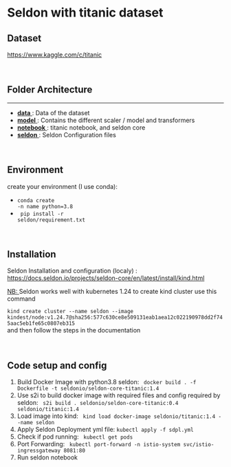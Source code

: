 # Seldon with titanic dataset 

## Dataset


https://www.kaggle.com/c/titanic


<br>

## Folder Architecture
<hr/>
<ul>
    
<li> <ins> <strong>data</strong> </ins> :  Data of the dataset </li>

<li> <ins> <strong>model</strong> </ins> :  Contains the different scaler / model and 
    transformers </li>

<li> <ins> <strong>notebook</strong> </ins> : titanic notebook, and seldon core  </li>

<li> <ins> <strong>seldon</strong> </ins> :  Seldon Configuration files</li>
</ul>
</br>

## Environment

create your environment (I use conda): 
    <ul>
        <li> <code>conda create -n  name python=3.8 </code></li>
        <li> <code> pip install -r seldon/requirement.txt</code></li>
    </ul>
</br>
## Installation

Seldon Installation and configuration (localy) : https://docs.seldon.io/projects/seldon-core/en/latest/install/kind.html

<ins> NB: </ins> Seldon works well with kubernetes 1.24 to create kind cluster use this command 
<code>  
kind create cluster --name seldon --image kindest/node:v1.24.7@sha256:577c630ce8e509131eab1aea12c022190978dd2f745aac5eb1fe65c0807eb315
</code>
and then follow the steps in the documentation

</br>

## Code setup and config
<ol>
<li> Build Docker Image with python3.8 seldon: <code> docker build . -f Dockerfile -t seldonio/seldon-core-titanic:1.4</code>
<li> Use s2i to build docker image with required files and config required by seldon: <code> s2i build . seldonio/seldon-core-titanic:0.4  seldonio/titanic:1.4 </code>
<li> Load image into kind: <code> kind load docker-image seldonio/titanic:1.4 --name seldon </code></li>
<li> Apply Seldon Deployment yml file: <code>kubectl apply -f sdpl.yml</code></li>
<li> Check if pod running: <code> kubectl get pods</code></li>
<li> Port Forwarding: <code> kubectl port-forward -n istio-system svc/istio-ingressgateway 8081:80 </code>
<li> Run seldon notebook
</ol>
